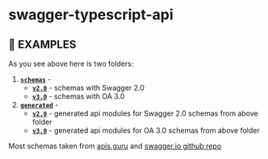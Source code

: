 # swagger-typescript-api  

## 📃 EXAMPLES  

As you see above here is two folders:  
  1. [**`schemas`**](./schemas) -  
        - [**`v2.0`**](./schemas/v2.0) - schemas with Swagger 2.0  
        - [**`v3.0`**](./schemas/v2.0) - schemas with OA 3.0  
  1. [**`generated`**](./generated) -  
        - [**`v2.0`**](./generated/v2.0) - generated api modules for Swagger 2.0 schemas from above folder  
        - [**`v3.0`**](./generated/v3.0) - generated api modules for OA 3.0 schemas from above folder  


Most schemas taken from [apis.guru](https://apis.guru/openapi-directory/) and [swagger.io github repo](https://swagger.io/)  